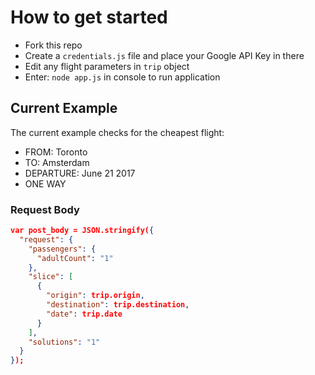 # How to get started
- Fork this repo
- Create a `credentials.js` file and place your Google API Key in there
- Edit any flight parameters in `trip` object
- Enter: ``` node app.js ``` in console to run application

## Current Example
The current example checks for the cheapest flight:
- FROM: Toronto
- TO: Amsterdam
- DEPARTURE: June 21 2017
- ONE WAY

### Request Body
```json
var post_body = JSON.stringify({
  "request": {
    "passengers": {
      "adultCount": "1"
    },
    "slice": [
      {
        "origin": trip.origin,
        "destination": trip.destination,
        "date": trip.date
      }
    ],
    "solutions": "1"
  }
});
```
